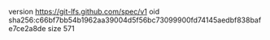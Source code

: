 version https://git-lfs.github.com/spec/v1
oid sha256:c66bf7bb54b1962aa39004d5f56bc73099900fd74145aedbf838bafe7ce2a8de
size 571

